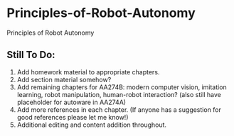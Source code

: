 # Principles-of-Robot-Autonomy
Principles of Robot Autonomy

## Still To Do:
1. Add homework material to appropriate chapters.
2. Add section material somehow?
3. Add remaining chapters for AA274B: modern computer vision, imitation learning, robot manipulation, human-robot interaction? (also still have placeholder for autoware in AA274A)
4. Add more references in each chapter. (If anyone has a suggestion for good references please let me know!)
5. Additional editing and content addition throughout.

